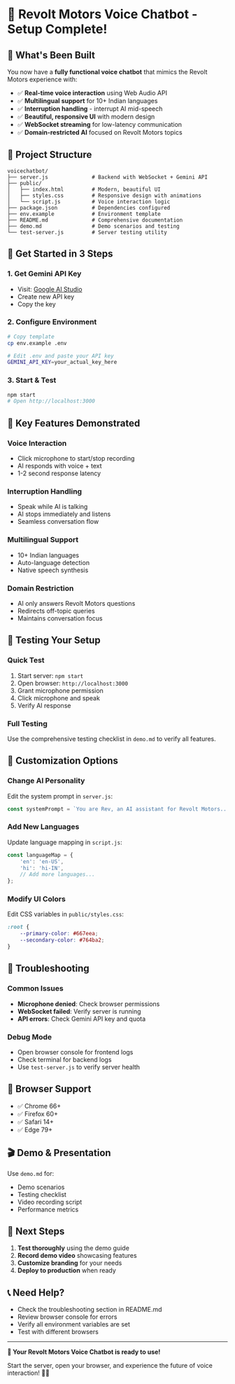 # 🚀 Revolt Motors Voice Chatbot - Setup Complete!

## 🎉 What's Been Built

You now have a **fully functional voice chatbot** that mimics the Revolt Motors experience with:

- ✅ **Real-time voice interaction** using Web Audio API
- ✅ **Multilingual support** for 10+ Indian languages
- ✅ **Interruption handling** - interrupt AI mid-speech
- ✅ **Beautiful, responsive UI** with modern design
- ✅ **WebSocket streaming** for low-latency communication
- ✅ **Domain-restricted AI** focused on Revolt Motors topics

## 📁 Project Structure

```
voicechatbot/
├── server.js              # Backend with WebSocket + Gemini API
├── public/
│   ├── index.html         # Modern, beautiful UI
│   ├── styles.css         # Responsive design with animations
│   └── script.js          # Voice interaction logic
├── package.json           # Dependencies configured
├── env.example            # Environment template
├── README.md              # Comprehensive documentation
├── demo.md                # Demo scenarios and testing
└── test-server.js         # Server testing utility
```

## 🚀 Get Started in 3 Steps

### 1. Get Gemini API Key
- Visit: [Google AI Studio](https://makersuite.google.com/app/apikey)
- Create new API key
- Copy the key

### 2. Configure Environment
```bash
# Copy template
cp env.example .env

# Edit .env and paste your API key
GEMINI_API_KEY=your_actual_key_here
```

### 3. Start & Test
```bash
npm start
# Open http://localhost:3000
```

## 🎯 Key Features Demonstrated

### Voice Interaction
- Click microphone to start/stop recording
- AI responds with voice + text
- 1-2 second response latency

### Interruption Handling
- Speak while AI is talking
- AI stops immediately and listens
- Seamless conversation flow

### Multilingual Support
- 10+ Indian languages
- Auto-language detection
- Native speech synthesis

### Domain Restriction
- AI only answers Revolt Motors questions
- Redirects off-topic queries
- Maintains conversation focus

## 🧪 Testing Your Setup

### Quick Test
1. Start server: `npm start`
2. Open browser: `http://localhost:3000`
3. Grant microphone permission
4. Click microphone and speak
5. Verify AI response

### Full Testing
Use the comprehensive testing checklist in `demo.md` to verify all features.

## 🔧 Customization Options

### Change AI Personality
Edit the system prompt in `server.js`:
```javascript
const systemPrompt = `You are Rev, an AI assistant for Revolt Motors...`;
```

### Add New Languages
Update language mapping in `script.js`:
```javascript
const languageMap = {
    'en': 'en-US',
    'hi': 'hi-IN',
    // Add more languages...
};
```

### Modify UI Colors
Edit CSS variables in `public/styles.css`:
```css
:root {
    --primary-color: #667eea;
    --secondary-color: #764ba2;
}
```

## 🐛 Troubleshooting

### Common Issues
- **Microphone denied**: Check browser permissions
- **WebSocket failed**: Verify server is running
- **API errors**: Check Gemini API key and quota

### Debug Mode
- Open browser console for frontend logs
- Check terminal for backend logs
- Use `test-server.js` to verify server health

## 📱 Browser Support

- ✅ Chrome 66+
- ✅ Firefox 60+
- ✅ Safari 14+
- ✅ Edge 79+

## 🎬 Demo & Presentation

Use `demo.md` for:
- Demo scenarios
- Testing checklist
- Video recording script
- Performance metrics

## 🚀 Next Steps

1. **Test thoroughly** using the demo guide
2. **Record demo video** showcasing features
3. **Customize branding** for your needs
4. **Deploy to production** when ready

## 📞 Need Help?

- Check the troubleshooting section in README.md
- Review browser console for errors
- Verify all environment variables are set
- Test with different browsers

---

**🎉 Your Revolt Motors Voice Chatbot is ready to use!**

Start the server, open your browser, and experience the future of voice interaction! 🚗✨
